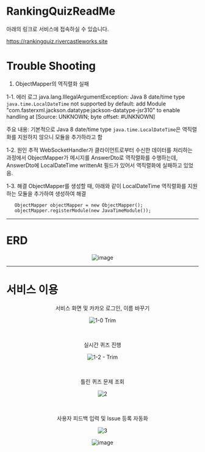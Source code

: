 # RankingQuizReadMe

아래의 링크로 서비스에 접속하실 수 있습니다. 

https://rankingquiz.rivercastleworks.site

# Trouble Shooting

1. ObjectMapper의 역직렬화 실패

  1-1. 에러 로그
       java.lang.IllegalArgumentException: Java 8 date/time type `java.time.LocalDateTime` not supported by default: add Module "com.fasterxml.jackson.datatype:jackson-datatype-jsr310" to enable handling at [Source: UNKNOWN; byte offset: #UNKNOWN]

주요 내용: 기본적으로 Java 8 date/time type `java.time.LocalDateTime`은 역직렬화를 지원하지 않으니 모듈을 추가하라고 함


  1-2. 원인 추적
        WebSocketHandler가 클라이언트로부터 수신한 데이터를 처리하는 과정에서 ObjectMapper가 메시지를 AnswerDto로 역직렬화를 수행하는데, AnswerDto에 LocalDateTime writtenAt 필드가 있어서 역직렬화에 실패하고 있었음.


  1-3. 해결
       ObjectMapper를 생성할 때, 아래와 같이 LocalDateTime 역직렬화를 지원하는 모듈을 추가하여 생성하여 해결
       
       ObjectMapper objectMapper = new ObjectMapper();
       objectMapper.registerModule(new JavaTimeModule());
   
   
---

# ERD
<div align="center">
  
![image](https://github.com/user-attachments/assets/30573d18-2dbd-42c9-ae04-e547ad1f2458)

</div>

---

# 서비스 이용 
<div align="center">

서비스 화면 및 카카오 로그인, 이름 바꾸기

![1-0 Trim](https://github.com/user-attachments/assets/09632357-905e-42e3-b679-ad4f5a8abb01)

<br>

실시간 퀴즈 진행

![1-2 - Trim](https://github.com/user-attachments/assets/52a07e11-26b5-4ec3-9e73-afaf962a38e9)

<br>

틀린 퀴즈 문제 조회

![2](https://github.com/user-attachments/assets/dc8f26e4-3a91-4b0e-8895-0ef0fbc209a2)

<br>

사용자 피드백 입력 및 Issue 등록 자동화

![3](https://github.com/user-attachments/assets/59f905d5-0ec7-4657-9732-bed8f39d5e36)


![image](https://github.com/user-attachments/assets/e797c78f-9fcf-413a-8635-1f9ccbd30216)


<br>

</div>
